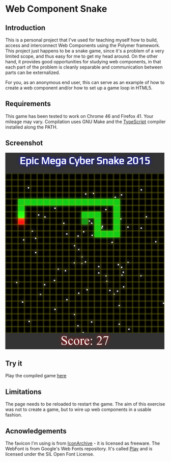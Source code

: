 # Web Component Snake

## Introduction

This is a personal project that I've used for teaching myself how to build, access and interconnect Web Components using the Polymer framework.
This project just happens to be a snake game, since it's a problem of a very limited scope, and thus easy for me to get my head around. On the other hand, it provides good opportunities for studying web components, in that each part of the problem is cleanly separable and communication between parts can be externalized.

For you, as an anonymous end user, this can serve as an example of how to create a web component and/or how to set up a game loop in HTML5.

## Requirements

This game has been tested to work on Chrome 46 and Firefox 41. Your mileage may vary.
Compilation uses GNU Make and the [TypeScript](http://www.typescriptlang.org/) compiler installed along the PATH.

## Screenshot

![screenshot](screenshot.jpg "Snake Game in Action")

## Try it

Play the compiled game [here](http://uncoolbens.org/snake/)

## Limitations

The page needs to be reloaded to restart the game. The aim of this exercise was not to create a game, but to wire up web components in a usable fashion.

## Acnowledgements 

The favicon I'm using is from [IconArchive](http://www.iconarchive.com/show/animal-icons-by-martin-berube/snake-icon.html) - it is licensed as freeware.
The WebFont is from Google's Web Fonts repository. It's called [Play](https://www.google.com/fonts/specimen/Play) and is licensed under the SIL Open Font License.

